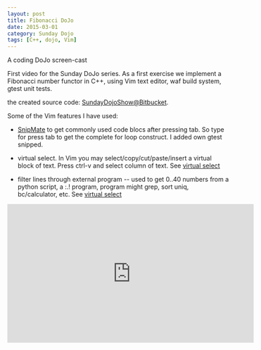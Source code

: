 ```yaml
---
layout: post
title: Fibonacci DoJo
date: 2015-03-01 
category: Sunday Dojo
tags: [C++, dojo, Vim]
---
```


A coding DoJo screen-cast

First video for the Sunday DoJo series. As a first exercise we implement a Fibonacci number functor in C++, using Vim text editor, waf build system, gtest unit tests.

the created source code: [SundayDojoShow@Bitbucket](https://bitbucket.org/przemekr/dojos/src/default/sunday_dojo_show/).

Some of the Vim features I have used:
* [SnipMate](http://www.vim.org/scripts/script.php) to get commonly used code blocs after pressing tab. So type for press tab to get the complete for loop construct. I added own gtest snipped.

* virtual select. In Vim you may select/copy/cut/paste/insert a virtual block of text. Press ctrl-v and select column of text. See
 [virtual select](http://vim.wikia.com/wiki/Cut/copy_an)

* filter lines through external program -- used to get 0..40 numbers from a python script, a :.! program, program might grep, sort uniq, bc/calculator, etc. See
 [virtual select](http://vim.wikia.com/wiki/Use_filter_)


<iframe width="560" height="315" src="https://www.youtube.com/embed/HG4v7nQ2evU?list=PLmmL1sHORHnOelx6PLNgPEvL-AXoNldGf" frameborder="0" allowfullscreen></iframe>

